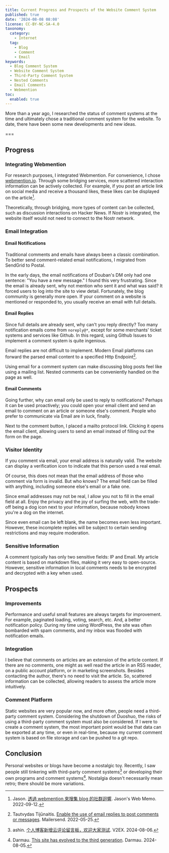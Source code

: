 ```yaml
---
title: Current Progress and Prospects of the Website Comment System
published: true
date: '2024-08-08 08:08'
license: CC-BY-NC-SA-4.0
taxonomy:
  category:
    - Internet
  tag:
    - Blog
    - Comment
    - Email
keywords:
  - Blog Comment System
  - Website Comment System
  - Third-Party Comment System
  - Nested Comments
  - Email Comments
  - Webmention
toc:
  enabled: true
---
```


More than a year ago, I researched the status of comment systems at the time and ultimately chose a traditional comment system for the website. To date, there have been some new developments and new ideas.

===

## Progress

### Integrating Webmention

For research purposes, I integrated Webmention. For convenience, I chose [webmention.io](https://webmention.io). Through some bridging services, more scattered interaction information can be actively collected. For example, if you post an article link on social media and receive a thousand likes, these likes can be displayed on the article[^webmention].

Theoretically, through bridging, more types of content can be collected, such as discussion interactions on Hacker News. If Nostr is integrated, the website itself would not need to connect to the Nostr network.

### Email Integration

#### Email Notifications

Traditional comments and emails have always been a classic combination. To better send comment-related email notifications, I migrated from SendGrid to Postal.

In the early days, the email notifications of Douban's DM only had one sentence: "You have a new message." I found this very frustrating. Since the email is already sent, why not mention who sent it and what was said? It forced users to log into the site to view detail. Fortunately, the blog community is generally more open. If your comment on a website is mentioned or responded to, you usually receive an email with full details.

#### Email Replies

Since full details are already sent, why can't you reply directly? Too many notification emails come from `noreply@*`, except for some merchants' ticket systems and services like Github. In this regard, using Github Issues to implement a comment system is quite ingenious.

Email replies are not difficult to implement. Modern Email platforms can forward the parsed email content to a specified Http Endpoint[^mailersend].

Using email for a comment system can make discussing blog posts feel like using a mailing list. Nested comments can be conveniently handled on the page as well.

#### Email Comments

Going further, why can email only be used to reply to notifications? Perhaps it can be used proactively; you could open your email client and send an email to comment on an article or someone else's comment. People who prefer to communicate via Email are in luck, finally.

Next to the comment button, I placed a mailto protocol link. Clicking it opens the email client, allowing users to send an email instead of filling out the form on the page.

### Visitor Identity

If you comment via email, your email address is naturally valid. The website can display a verification icon to indicate that this person used a real email.

Of course, this does not mean that the email address of those who comment via form is invalid. But who knows? The email field can be filled with anything, including someone else's email or a fake one.

Since email addresses may not be real, I allow you not to fill in the email field at all. Enjoy the privacy and the joy of surfing the web, with the trade-off being a dog icon next to your information, because nobody knows you're a dog on the internet.

Since even email can be left blank, the name becomes even less important. However, these incomplete replies will be subject to certain sending restrictions and may require moderation.

### Sensitive Information

A comment typically has only two sensitive fields: IP and Email. My article content is based on markdown files, making it very easy to open-source. However, sensitive information in local comments needs to be encrypted and decrypted with a key when used.

## Prospects

### Improvements

Performance and useful small features are always targets for improvement. For example, paginated loading, voting, search, etc. And, a better notification policy. During my time using WordPress, the site was often bombarded with spam comments, and my inbox was flooded with notification emails.

### Integration

I believe that comments on articles are an extension of the article content. If there are no comments, one might as well read the article in an RSS reader, on a public account platform, or in marketing screenshots. Besides contacting the author, there's no need to visit the article. So, scattered information can be collected, allowing readers to assess the article more intuitively.

### Comment Platform

Static websites are very popular now, and more often, people need a third-party comment system. Considering the shutdown of Duoshuo, the risks of using a third-party comment system must also be considered. If I were to create a comment system, the most important point would be that data can be exported at any time, or even in real-time, because my current comment system is based on file storage and can be pushed to a git repo.

## Conclusion

Personal websites or blogs have become a nostalgic toy. Recently, I saw people still tinkering with third-party comment systems[^axiaoxin] or developing their own programs and comment systems[^darmau]. Nostalgia doesn't necessarily mean retro; there should be more variations.

[^webmention]: Jason. [透過 webmention 來搜集 blog 的社群迴響](https://jason-memo.dev/posts/webmention/). Jason's Web Memo. 2022-09-12.
[^mailersend]: Tautvydas Tijūnaitis. [Enable the use of email replies to post comments or messages](https://www.mailersend.com/blog/post-comments-with-email-replies). Mailersend. 2022-05-25.
[^axiaoxin]: ashin. [个人博客新增云评论留言板，欢迎大家测试](https://v2ex.com/t/1062883). V2EX. 2024-08-06.
[^darmau]: Darmau. [This site has evolved to the third generation](https://darmau.co/en/article/this-site-has-evolved-to-third-generation). Darmau. 2024-08-05.